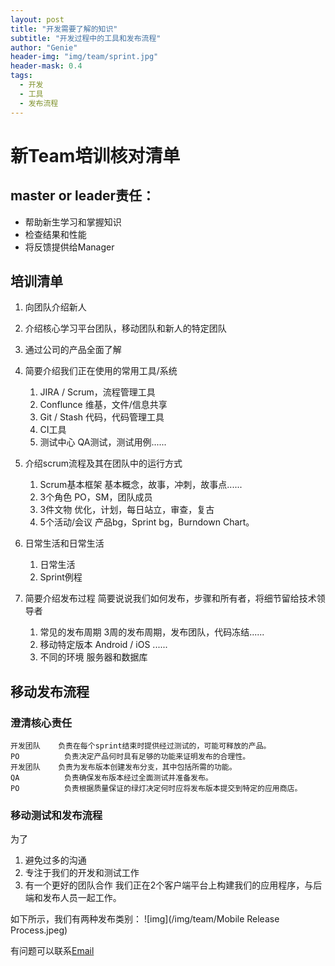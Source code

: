 ```yaml
---
layout: post
title: "开发需要了解的知识"
subtitle: "开发过程中的工具和发布流程"
author: "Genie"
header-img: "img/team/sprint.jpg"
header-mask: 0.4
tags:
  - 开发
  - 工具
  - 发布流程
---
```


# 新Team培训核对清单
## master or leader责任：

* 帮助新生学习和掌握知识
* 检查结果和性能
* 将反馈提供给Manager

## 培训清单
1. 向团队介绍新人
2. 介绍核心学习平台团队，移动团队和新人的特定团队
3. 通过公司的产品全面了解
4. 简要介绍我们正在使用的常用工具/系统	
	1. JIRA / Scrum，流程管理工具	 	　	　
	2. Conflunce	维基，文件/信息共享	 	　	　
	3. Git / Stash	代码，代码管理工具	　	　
	4. CI工具	　	　	　
	5. 测试中心	QA测试，测试用例......	　	
	
5. 介绍scrum流程及其在团队中的运行方式	
	1. Scrum基本框架	基本概念，故事，冲刺，故事点......
	2. 	3个角色	PO，SM，团队成员	　	 	 
	3. 3件文物	优化，计划，每日站立，审查，复古
	4. 5个活动/会议	产品bg，Sprint bg，Burndown Chart。	　
6. 日常生活和日常生活
	1. 日常生活	　	　	　	　
	2. Sprint例程	　

7. 简要介绍发布过程	简要说说我们如何发布，步骤和所有者，将细节留给技术领导者 
	1. 常见的发布周期	3周的发布周期，发布团队，代码冻结......
	2. 移动特定版本	Android / iOS ......	
	3. 不同的环境	服务器和数据库	


## 移动发布流程

### 澄清核心责任
```
开发团队 	负责在每个sprint结束时提供经过测试的，可能可释放的产品。 
PO		 	负责决定产品何时具有足够的功能来证明发布的合理性。
开发团队	负责为发布版本创建发布分支，其中包括所需的功能。
QA			负责确保发布版本经过全面测试并准备发布。
PO  		负责根据质量保证的绿灯决定何时应将发布版本提交到特定的应用商店。
```
### 移动测试和发布流程
为了 

1. 避免过多的沟通
2. 专注于我们的开发和测试工作
3. 有一个更好的团队合作
我们正在2个客户端平台上构建我们的应用程序，与后端和发布人员一起工作。

如下所示，我们有两种发布类别：
![img](/img/team/Mobile Release Process.jpeg)

有问题可以联系[Email](mailto:ep_chengsun@aliyum.com)
